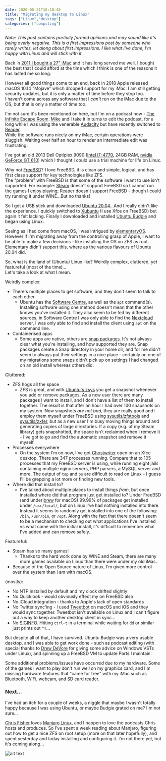 ```yaml
---
date: 2020-05-31T18:18:40
title: "Migrating my desktop to Linux"
tags: ["Linux","desktop"]
categories: ["computing"]
---
```


_Note: This post contains partially formed opinions and may sound like it's being overly negative.  This is a first impressions post by someone who rarely writes, let along about first impressions.  I like what I've done, I'm happy with Linux and will stick with it._

Back in [2011 I bought a 27" iMac](/2012/02/08/just-an-update/) and it has long served me well.  I bought the best that I could afford at the time which I think is one of the reasons it has lasted me so long.

However all good things come to an end, back in 2018 Apple released macOS 10.14 "Mojave" which dropped support for my iMac.  I am still getting security updates, but it is only a matter of time before they stop too.  
I haven't come across any software that I _can't_ run on the iMac due to the OS, but that is only a matter of time too.

I'm not sure it's been mentioned on here, but I'm on a podcast now - [The Infinite Escape Room](https://www.theinfiniteescaperoom.com/).  [Mike](https://www.theinfiniteescaperoom.com/p/who-are-we-1582879073/) and I take it in turns to edit the podcast, for a long while I was using the venerable [Audacity](https://www.audacityteam.org/) but have recently switched to [Reaper](https://www.reaper.fm/).  
While the software runs nicely on my iMac, certain operations were sluggish.  Waiting over half an hour to render an intermediate edit was frustrating.

I've got an old 2013 Dell Optiplex 9090 ([Intel i7-4770](https://ark.intel.com/content/www/us/en/ark/products/75122/intel-core-i7-4770-processor-8m-cache-up-to-3-90-ghz.html), 24GB RAM, [nvidia GeForce GT 610](https://www.geforce.com/hardware/desktop-gpus/geforce-gt-610/buy-desktop)) which I thought I could use a trial machine for life on Linux.

Why not [FreeBSD](https://www.freebsd.org/)?  I love FreeBSD, it is clean and simple, logical, and has first class support for key technologies like ZFS.  
The "problem" with FreeBSD is that some of the software I want to use isn't supported.  For example: [Steam](https://store.steampowered.com/) doesn't support FreeBSD so I cannot run the games I enjoy playing; Reaper doesn't support FreeBSD - though I could try running it under WINE...But no thanks!

So I got a USB stick and downloaded [Ubuntu 20.04](https://ubuntu.com/)...And I really didn't like the experience.  I quickly switched to [Xubuntu](https://xubuntu.org/) (I use Xfce on FreeBSD) but again it felt lacking.  Finally I downloaded and installed [Ubuntu Budgie](https://ubuntubudgie.org/) and began using Linux.

Seeing as I had come from macOS, I was intrigued by [elementaryOS](https://elementary.io/).  However if I'm migrating away from the controlling grasp of Apple, I want to be able to make a few decisions - like installing the OS on ZFS as root.  Elementary didn't support this, where as the various flavours of Ubuntu 20.04 did.

So, what is the land of (Ubuntu) Linux like?  Weirdly complex, cluttered, yet featureful (most of the time)...  
Let's take a look at what I mean.

Weirdly complex:

* There's multiple places to get software, and they don't seem to talk to each other
  * Ubuntu has the [Software Centre](https://ubuntu.com/blog/tag/ubuntu-software-center), as well as the `apt` command(s).  Installing software using one method doesn't mean that the other knows you've installed it.  They also seem to be fed by different sources, in Software Centre I was only able to find the [Nextcloud](https://nextcloud.com/) server, I was only able to find and install the client using `apt` on the command line.
* Containerised apps
  * Some apps are native, others are [snap packages](https://snapcraft.io/).  It's not always clear what you're installing, and how supported they are.  Snap packages create a Snap directory in your home dir, and for me didn't seem to always put their settings in a nice place - certainly on one of my migrations some snaps didn't pick up on settings I had changed on an old install whereas others did.
  
Cluttered:

* ZFS hogs all the space  
  * ZFS is great, and with [Ubuntu's zsys](https://arstechnica.com/gadgets/2020/03/ubuntu-20-04s-zsys-adds-zfs-snapshots-to-package-management/) you get a snapshot whenever you add or remove packages.  As a new user there are many packages I want to install, and I don't have a list of them to install together.  The result is that after an hour I had over 100 snapshots on my system.  Now snapshots *are not bad*, they are really good and I employ them myself under FreeBSD using [sysutils/zfstools](https://www.freshports.org/sysutils/zfstools) and [sysutils/zxfer](https://www.freshports.org/sysutils/zxfer), but as a new user I'm busy moving things around and generating copies of large directories.  If a copy (e.g. of my Steam library) gets snapshotted, the space isn't reclaimed when I remove it - I've got to go and find the automatic snapshot and remove it myself.
* Processes everywhere
  * On the system I'm on now, I've got [Ghostwriter](https://wereturtle.github.io/ghostwriter/) open on an Xfce desktop.  There are 347 processes running.  Compare that to 105 processes that my FreeBSD server is using, while running eight jails containing multiple nginx servers, PHP parsers, a MySQL server and more.  The output of `top` and `ps` are difficult to read on Linux - I guess I'll be grepping a lot more or finding new tools.
* Where did that install to?  
  * I've talked about multiple places to install things _from_, but once installed where did that program just get installed to?  Under FreeBSD (and under [brew](https://brew.sh/) for macOS) 99.99% of packages get installed under `/usr/local/`, but on Linux I've had nothing installed into there.  Instead it seems to randomly get installed into one of the following: `/bin`, `/usr/bin`, or `/opt`.  Along with the fact that there doesn't seem to be a mechanism to checking out what applications I've installed vs what came with the initial install, it's difficult to remember what I've added and can remove safely.
  
Featureful:

* Steam has so many games!  
  * Thanks to the hard work done by WINE and Steam, there are many more games available on Linux than there were under my old iMac.
* Because of the Open Source nature of Linux, I'm given more control over the system than I am with macOS.

(mostly):

* No NTP installed by default and my clock drifted slightly
* No Quicklook - would obviously effect my on FreeBSD also
* No iCloud integration - thanks to Apple's lack of open standards
* No Twitter sync'ing - I used [Tweetbot](https://tapbots.com/tweetbot/) on macOS and iOS and they would sync together. Tweetbot isn't available on Linux and I can't figure out a way to keep another desktop client in sync...
* No [SIGINFO](https://en.wikipedia.org/wiki/Signal_(IPC)#SIGINFO).  Hitting `ctrl-t` in a terminal while waiting for `dd` or similar just prints out `^T`...

But despite all of that, I have survived.  Ubuntu Budgie was a very usable desktop, and I was able to get work done - such as podcast editing (with special thanks to [Drew DeVore](https://twitter.com/drewofdoom/) for giving some advice on Windows VSTs under Linux), and spinning up a FreeBSD VM to update Ports I maintain.

Some additional problems/issues have occurred due to my hardware.  Some of the games I want to play don't run well on my graphics card, and I'm missing hardware features that "came for free" with my iMac such as Bluetooth, WiFi, webcam, and SD card reader.

### Next...
I've had an itch for a couple of weeks, a niggle that maybe I wasn't totally happy because I was using Ubuntu, or maybe Budgie grated on me?  I'm not sure...  

[Chris Fisher](https://twitter.com/ChrisLAS) loves [Manjaro Linux](https://www.manjaro.org/), and I happen to love the podcasts Chris hosts and produces.  So I've spent a week reading about Manjaro, figuring out how to get a nice ZFS on root setup (more on that later hopefully), and spent yesterday and today installing and configuring it.  I'm not there yet, but it's coming along...

![alt text](/post_images/2020-05-31-migrate-to-linux/desk.jpeg "Manjaro installed")

